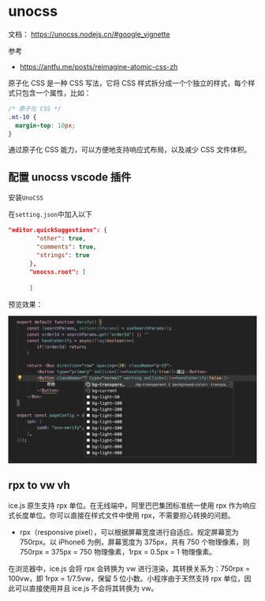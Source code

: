 # unocss

文档：
https://unocss.nodejs.cn/#google_vignette

参考

- https://antfu.me/posts/reimagine-atomic-css-zh

原子化 CSS 是一种 CSS 写法，它将 CSS 样式拆分成一个个独立的样式，每个样式只包含一个属性，比如：

```css
/* 原子化 CSS */
.mt-10 {
  margin-top: 10px;
}
```

通过原子化 CSS 能力，可以方便地支持响应式布局，以及减少 CSS 文件体积。

## 配置 unocss vscode 插件

安装`UnoCSS`

在`setting.json`中加入以下

```json
"editor.quickSuggestions": {
        "other": true,
        "comments": true,
        "strings": true
      },
      "unocss.root": [

      ]
```

预览效果：

![alt text](./img/unocss插件.png)

## rpx to vw vh

ice.js 原生支持 rpx 单位。在无线端中，阿里巴巴集团标准统一使用 rpx 作为响应式长度单位。你可以直接在样式文件中使用 rpx，不需要担心转换的问题。

- rpx（responsive pixel），可以根据屏幕宽度进行自适应。规定屏幕宽为 750rpx。以 iPhone6 为例，屏幕宽度为 375px，共有 750 个物理像素，则 750rpx = 375px = 750 物理像素，1rpx = 0.5px = 1 物理像素。

在浏览器中，ice.js 会将 rpx 会转换为 vw 进行渲染，其转换关系为：750rpx = 100vw，即 1rpx = 1/7.5vw，保留 5 位小数。小程序由于天然支持 rpx 单位，因此可以直接使用并且 ice.js 不会将其转换为 vw。
